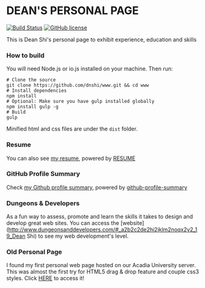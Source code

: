 # DEAN'S PERSONAL PAGE
[![Build Status](https://travis-ci.org/dnshi/www.svg?branch=master)](https://travis-ci.org/dnshi/www)
[![GitHub license](https://img.shields.io/:license-mit-blue.svg)](LICENSE.md)

This is Dean Shi's personal page to exhibit experience, education and skills

### How to build
You will need Node.js or io.js installed on your machine. Then run:

``` shell
# Clone the source
git clone https://github.com/dnshi/www.git && cd www
# Install dependencies
npm install
# Optional: Make sure you have gulp installed globally
npm install gulp -g
# Build
gulp
```

Minified html and css files are under the `dist` folder.

### Resume
You can also see [my resume](http://resume.github.io/?dnshi), powered by [RESUME](https://github.com/resume/resume.github.com)

### GitHub Profile Summary
Check [my Github profile summary](https://github-profile-summary.com/user/dnshi), powered by [github-profile-summary](https://github.com/tipsy/github-profile-summary)

### Dungeons & Developers
As a fun way to assess, promote and learn the skills it takes to design and develop great web sites. You can access the [website](http://www.dungeonsanddevelopers.com/#_a2b2c2de2hi2jklm2noqx2y2_19_Dean Shi) to see my web development's level.

### Old Personal Page
I found my first personal web page hosted on our Acadia University server. This was almost the first try for HTML5 drag & drop feature and couple css3 styles. Click [HERE](http://falcon.acadiau.ca/~093997s/xiao_shi/) to access it!
